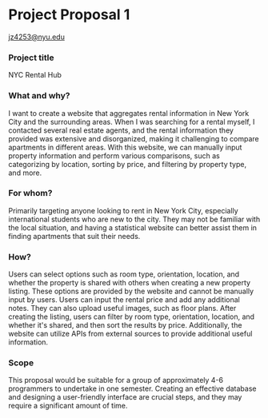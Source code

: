# Project Proposal 1
jz4253@nyu.edu
### Project title
NYC Rental Hub
### What and why?
I want to create a website that aggregates rental information in New York City and the surrounding areas. When I was searching for a rental myself, I contacted several real estate agents, and the rental information they provided was extensive and disorganized, making it challenging to compare apartments in different areas. With this website, we can manually input property information and perform various comparisons, such as categorizing by location, sorting by price, and filtering by property type, and more.
### For whom?
Primarily targeting anyone looking to rent in New York City, especially international students who are new to the city. They may not be familiar with the local situation, and having a statistical website can better assist them in finding apartments that suit their needs.
### How?
Users can select options such as room type, orientation, location, and whether the property is shared with others when creating a new property listing. These options are provided by the website and cannot be manually input by users. Users can input the rental price and add any additional notes. They can also upload useful images, such as floor plans. After creating the listing, users can filter by room type, orientation, location, and whether it's shared, and then sort the results by price. Additionally, the website can utilize APIs from external sources to provide additional useful information.
### Scope
This proposal would be suitable for a group of approximately 4-6 programmers to undertake in one semester. Creating an effective database and designing a user-friendly interface are crucial steps, and they may require a significant amount of time.

